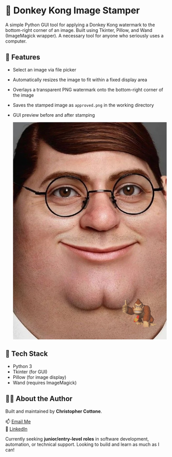 # 🦍 Donkey Kong Image Stamper

A simple Python GUI tool for applying a Donkey Kong watermark to the bottom-right corner of an image. Built using Tkinter, Pillow, and Wand (ImageMagick wrapper).
A necessary tool for anyone who seriously uses a computer.

## 🎨 Features

- Select an image via file picker
- Automatically resizes the image to fit within a fixed display area
- Overlays a transparent PNG watermark onto the bottom-right corner of the image
- Saves the stamped image as `approved.png` in the working directory
- GUI preview before and after stamping

  ![The App in Action](approved.png)

## 🧪 Tech Stack

- Python 3
- Tkinter (for GUI)
- Pillow (for image display)
- Wand (requires ImageMagick)


## 🙋‍♂️ About the Author

Built and maintained by **Christopher Cottone**.  

📫 [Email Me](mailto:chriscottone1@gmail.com.com)  
💼 [LinkedIn](https://www.linkedin.com/in/christopher-cottone-b9820928a/?trk=opento_sprofile_topcard)  

Currently seeking **junior/entry-level roles** in software development, automation, or technical support. Looking to build and learn as much as I can!
